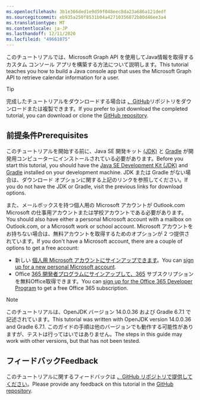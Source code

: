 ```yaml
---
ms.openlocfilehash: 3b1e366ded1e9d59f048eec8da23a686a121dedf
ms.sourcegitcommit: eb935a250f8531b04a42710356072b80d46ee3a4
ms.translationtype: MT
ms.contentlocale: ja-JP
ms.lasthandoff: 12/11/2020
ms.locfileid: "49661075"
---
```

<!-- markdownlint-disable MD002 MD041 -->

<span data-ttu-id="dd1a8-101">このチュートリアルでは、Microsoft Graph API を使用してJava情報を取得するカスタム コンソール アプリを構築する方法について説明します。</span><span class="sxs-lookup"><span data-stu-id="dd1a8-101">This tutorial teaches you how to build a Java console app that uses the Microsoft Graph API to retrieve calendar information for a user.</span></span>

> [!TIP]
> <span data-ttu-id="dd1a8-102">完成したチュートリアルをダウンロードする場合は [、GitHub](https://github.com/microsoftgraph/msgraph-training-java)リポジトリをダウンロードまたは複製できます。</span><span class="sxs-lookup"><span data-stu-id="dd1a8-102">If you prefer to just download the completed tutorial, you can download or clone the [GitHub repository](https://github.com/microsoftgraph/msgraph-training-java).</span></span>

## <a name="prerequisites"></a><span data-ttu-id="dd1a8-103">前提条件</span><span class="sxs-lookup"><span data-stu-id="dd1a8-103">Prerequisites</span></span>

<span data-ttu-id="dd1a8-104">このチュートリアルを開始する前に、Java SE 開発キット [(JDK)](https://java.com/en/download/faq/develop.xml) と [Gradle](https://gradle.org/) が開発用コンピューターにインストールされている必要があります。</span><span class="sxs-lookup"><span data-stu-id="dd1a8-104">Before you start this tutorial, you should have the [Java SE Development Kit (JDK)](https://java.com/en/download/faq/develop.xml) and [Gradle](https://gradle.org/) installed on your development machine.</span></span> <span data-ttu-id="dd1a8-105">JDK または Gradle がない場合は、ダウンロード オプションに関する上記のリンクを参照してください。</span><span class="sxs-lookup"><span data-stu-id="dd1a8-105">If you do not have the JDK or Gradle, visit the previous links for download options.</span></span>

<span data-ttu-id="dd1a8-106">また、メールボックスを持つ個人用の Microsoft アカウントが Outlook.com Microsoft の仕事用アカウントまたは学校アカウントである必要があります。</span><span class="sxs-lookup"><span data-stu-id="dd1a8-106">You should also have either a personal Microsoft account with a mailbox on Outlook.com, or a Microsoft work or school account.</span></span> <span data-ttu-id="dd1a8-107">Microsoft アカウントをお持ちない場合は、無料アカウントを取得するためのオプションが 2 つ提供されています。</span><span class="sxs-lookup"><span data-stu-id="dd1a8-107">If you don't have a Microsoft account, there are a couple of options to get a free account:</span></span>

- <span data-ttu-id="dd1a8-108">新しい [個人用 Microsoft アカウントにサインアップできます](https://signup.live.com/signup?wa=wsignin1.0&rpsnv=12&ct=1454618383&rver=6.4.6456.0&wp=MBI_SSL_SHARED&wreply=https://mail.live.com/default.aspx&id=64855&cbcxt=mai&bk=1454618383&uiflavor=web&uaid=b213a65b4fdc484382b6622b3ecaa547&mkt=E-US&lc=1033&lic=1)。</span><span class="sxs-lookup"><span data-stu-id="dd1a8-108">You can [sign up for a new personal Microsoft account](https://signup.live.com/signup?wa=wsignin1.0&rpsnv=12&ct=1454618383&rver=6.4.6456.0&wp=MBI_SSL_SHARED&wreply=https://mail.live.com/default.aspx&id=64855&cbcxt=mai&bk=1454618383&uiflavor=web&uaid=b213a65b4fdc484382b6622b3ecaa547&mkt=E-US&lc=1033&lic=1).</span></span>
- <span data-ttu-id="dd1a8-109">Office [365 開発者プログラムにサインアップして、365](https://developer.microsoft.com/office/dev-program) サブスクリプションを無料Office取得できます。</span><span class="sxs-lookup"><span data-stu-id="dd1a8-109">You can [sign up for the Office 365 Developer Program](https://developer.microsoft.com/office/dev-program) to get a free Office 365 subscription.</span></span>

> [!NOTE]
> <span data-ttu-id="dd1a8-110">このチュートリアルは、OpenJDK バージョン 14.0.0.36 および Gradle 6.7.1 で記述されています。</span><span class="sxs-lookup"><span data-stu-id="dd1a8-110">This tutorial was written with OpenJDK version 14.0.0.36 and Gradle 6.7.1.</span></span> <span data-ttu-id="dd1a8-111">このガイドの手順は他のバージョンでも動作する可能性がありますが、テストは行ってはいではありません。</span><span class="sxs-lookup"><span data-stu-id="dd1a8-111">The steps in this guide may work with other versions, but that has not been tested.</span></span>

## <a name="feedback"></a><span data-ttu-id="dd1a8-112">フィードバック</span><span class="sxs-lookup"><span data-stu-id="dd1a8-112">Feedback</span></span>

<span data-ttu-id="dd1a8-113">このチュートリアルに関するフィードバックは [、GitHub リポジトリで提供してください](https://github.com/microsoftgraph/msgraph-training-java)。</span><span class="sxs-lookup"><span data-stu-id="dd1a8-113">Please provide any feedback on this tutorial in the [GitHub repository](https://github.com/microsoftgraph/msgraph-training-java).</span></span>
